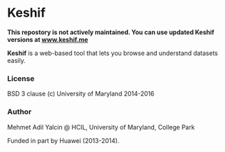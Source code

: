 Keshif
======

**This repostory is not actively maintained. You can use updated Keshif versions at www.keshif.me**

**Keshif** is a web-based tool that lets you browse and understand datasets easily.

### License

BSD 3 clause (c) University of Maryland 2014-2016

### Author

Mehmet Adil Yalcin @ HCIL, University of Maryland, College Park

Funded in part by Huawei (2013-2014).
